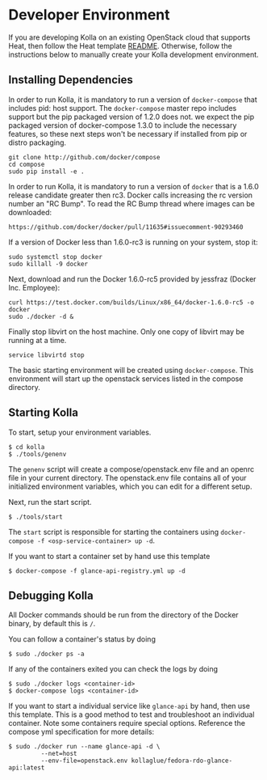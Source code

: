 # Developer Environment

If you are developing Kolla on an existing OpenStack cloud
that supports Heat, then follow the Heat template [README][].
Otherwise, follow the instructions below to manually create
your Kolla development environment.

[README]: https://github.com/stackforge/kolla/tree/version-m3/devenv/README.md

## Installing Dependencies

In order to run Kolla, it is mandatory to run a version of
`docker-compose` that includes pid: host support.  The `docker-compose`
master repo includes support but the pip packaged version of 1.2.0 does not.
we expect the pip packaged version of docker-compose 1.3.0 to include
the necessary features, so these next steps won't be necessary if installed
from pip or distro packaging.

    git clone http://github.com/docker/compose
    cd compose
    sudo pip install -e .

In order to run Kolla, it is mandatory to run a version of `docker`
that is a 1.6.0 release candidate greater then rc3.  Docker calls increasing
the rc version number an "RC Bump".  To read the RC Bump thread where images
can be downloaded:

    https://github.com/docker/docker/pull/11635#issuecomment-90293460

If a version of Docker less than 1.6.0-rc3 is running on your system, stop it:

    sudo systemctl stop docker
    sudo killall -9 docker

Next, download and run the Docker 1.6.0-rc5 provided by jessfraz (Docker Inc.
Employee):

    curl https://test.docker.com/builds/Linux/x86_64/docker-1.6.0-rc5 -o docker
    sudo ./docker -d &

Finally stop libvirt on the host machine.  Only one copy of libvirt may be
running at a time.

    service libvirtd stop

The basic starting environment will be created using `docker-compose`.
This environment will start up the openstack services listed in the
compose directory.

## Starting Kolla

To start, setup your environment variables.

    $ cd kolla
    $ ./tools/genenv

The `genenv` script will create a compose/openstack.env file
and an openrc file in your current directory. The openstack.env
file contains all of your initialized environment variables, which
you can edit for a different setup.

Next, run the start script.

    $ ./tools/start

The `start` script is responsible for starting the containers
using `docker-compose -f <osp-service-container> up -d`.

If you want to start a container set by hand use this template

    $ docker-compose -f glance-api-registry.yml up -d

## Debugging Kolla

All Docker commands should be run from the directory of the Docker binary,
by default this is `/`.

You can follow a container's status by doing

    $ sudo ./docker ps -a

If any of the containers exited you can check the logs by doing

    $ sudo ./docker logs <container-id>
    $ docker-compose logs <container-id>

If you want to start a individual service like `glance-api` by hand, then use
this template.  This is a good method to test and troubleshoot an individual
container.  Note some containers require special options.  Reference the
compose yml specification for more details:

    $ sudo ./docker run --name glance-api -d \
             --net=host
             --env-file=openstack.env kollaglue/fedora-rdo-glance-api:latest
